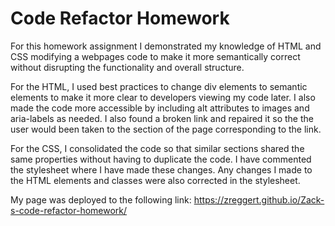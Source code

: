 #  Code Refactor Homework

For this homework assignment I demonstrated my knowledge of HTML and CSS modifying a webpages code to make it more semantically correct without disrupting the functionality and overall structure.

For the HTML, I used best practices to change div elements to semantic elements to make it more clear to developers viewing my code later. I also made the code more accessible by including alt attributes to images and aria-labels as needed. I also found a broken link and repaired it so the the user would been taken to the section of the page corresponding to the link.

For the CSS, I consolidated the code so that similar sections shared the same properties without having to duplicate the code. I have commented the stylesheet where I have made these changes. Any changes I made to the HTML elements and classes were also corrected in the stylesheet.

My page was deployed to the following link: https://zreggert.github.io/Zack-s-code-refactor-homework/ 